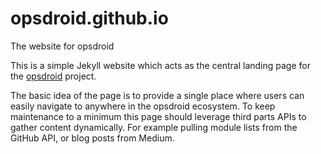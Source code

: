 # opsdroid.github.io
The website for opsdroid

This is a simple Jekyll website which acts as the central landing page for the [opsdroid](https://opsdroid.github.io) project.

The basic idea of the page is to provide a single place where users can easily navigate to anywhere in the opsdroid ecosystem.
To keep maintenance to a minimum this page should leverage third parts APIs to gather content dynamically. For example pulling
module lists from the GitHub API, or blog posts from Medium.
